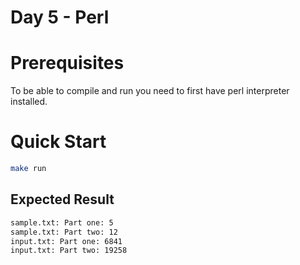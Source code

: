 # Day 5 - Perl

# Prerequisites

To be able to compile and run you need to first have perl interpreter installed.

# Quick Start

```bash
make run
```

## Expected Result

```txt
sample.txt: Part one: 5
sample.txt: Part two: 12
input.txt: Part one: 6841
input.txt: Part two: 19258
```